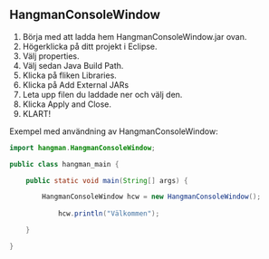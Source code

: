 ## HangmanConsoleWindow

1. Börja med att ladda hem HangmanConsoleWindow.jar ovan.
2. Högerklicka på ditt projekt i Eclipse.
3. Välj properties.
4. Välj sedan Java Build Path.
5. Klicka på fliken Libraries.
6. Klicka på Add External JARs
7. Leta upp filen du laddade ner och välj den.
8. Klicka Apply and Close.
9. KLART!


Exempel med användning av HangmanConsoleWindow:
```java
import hangman.HangmanConsoleWindow;

public class hangman_main {

	public static void main(String[] args) {

		HangmanConsoleWindow hcw = new HangmanConsoleWindow();
    
    		hcw.println("Välkommen");

	}

}
```
